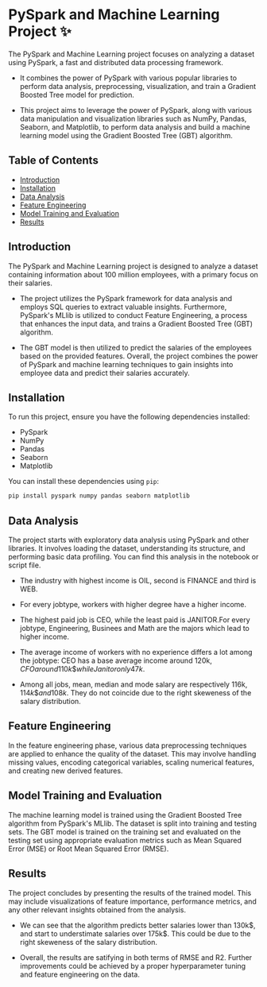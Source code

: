 # PySpark and Machine Learning Project ✨

The PySpark and Machine Learning project focuses on analyzing a dataset using PySpark, a fast and distributed data processing framework. 

- It combines the power of PySpark with various popular libraries to perform data analysis, preprocessing, visualization, and train a Gradient Boosted Tree model for prediction.

- This project aims to leverage the power of PySpark, along with various data manipulation and visualization libraries such as NumPy, Pandas, Seaborn, and Matplotlib, to perform data analysis and build a machine learning model using the Gradient Boosted Tree (GBT) algorithm.

## Table of Contents
- [Introduction](#introduction)
- [Installation](#installation)
- [Data Analysis](#data-analysis)
- [Feature Engineering](#feature-engineering)
- [Model Training and Evaluation](#model-training-and-evaluation)
- [Results](#results)


## Introduction

The PySpark and  Machine Learning project is designed to analyze a dataset containing information about 100 million employees, with a primary focus on their salaries. 

 - The project utilizes the PySpark framework for data analysis and employs SQL queries to extract valuable insights. Furthermore, PySpark's MLlib is utilized to conduct Feature Engineering, a process that enhances the input data, and trains a Gradient Boosted Tree (GBT) algorithm. 

 - The GBT model is then utilized to predict the salaries of the employees based on the provided features. Overall, the project combines the power of PySpark and machine learning techniques to gain insights into employee data and predict their salaries accurately.

## Installation
To run this project, ensure you have the following dependencies installed:
- PySpark
- NumPy
- Pandas
- Seaborn
- Matplotlib

You can install these dependencies using `pip`:
```bash
pip install pyspark numpy pandas seaborn matplotlib
```

## Data Analysis
The project starts with exploratory data analysis using PySpark and other libraries. It involves loading the dataset, understanding its structure, and performing basic data profiling. You can find this analysis in the notebook or script file.

- The industry with highest income is OIL, second is FINANCE and third is WEB.

- For every jobtype, workers with higher degree have a higher income.

- The highest paid job is CEO, while the least paid is      JANITOR.For every jobtype, Engineering, Businees and Math are the majors which lead to higher income.

- The average income of workers with no experience differs a lot among the jobtype:
   CEO has a base average income around 120k$, CFO around   110k\$ while Janitor only 47k$.

- Among all jobs, mean, median and mode salary are respectively 116k$, 114k\$ and 108k$. They do not coincide due to the right skeweness of the salary distribution.

## Feature Engineering
In the feature engineering phase, various data preprocessing techniques are applied to enhance the quality of the dataset. This may involve handling missing values, encoding categorical variables, scaling numerical features, and creating new derived features.

## Model Training and Evaluation
The machine learning model is trained using the Gradient Boosted Tree algorithm from PySpark's MLlib. The dataset is split into training and testing sets. The GBT model is trained on the training set and evaluated on the testing set using appropriate evaluation metrics such as Mean Squared Error (MSE) or Root Mean Squared Error (RMSE).

## Results
The project concludes by presenting the results of the trained model. This may include visualizations of feature importance, performance metrics, and any other relevant insights obtained from the analysis.

 - We can see that the algorithm predicts better salaries lower than 130k$, and start to understimate salaries over 175k\$. This could be due to the right skeweness of the salary distribution.

 - Overall, the results are satifying in both terms of RMSE and R2. Further improvements could be achieved by a proper hyperparameter tuning and feature engineering on the data.


